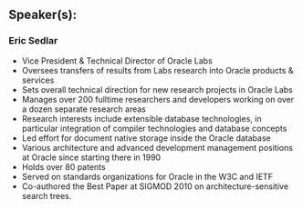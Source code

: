 ## Speaker(s): 

### Eric Sedlar
* Vice President & Technical Director of Oracle Labs
* Oversees transfers of results from Labs research into Oracle products & services
* Sets overall technical direction for new research projects in Oracle Labs
* Manages over 200 fulltime researchers and developers working on over a dozen separate research areas
* Research interests include extensible database technologies, in particular integration of compiler technologies and database concepts
* Led effort for document native storage inside the Oracle database
* Various architecture and advanced development management positions at Oracle since starting there in 1990
* Holds over 80 patents
* Served on standards organizations for Oracle in the W3C and IETF
* Co-authored the Best Paper at SIGMOD 2010 on architecture-sensitive search trees.
